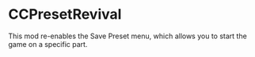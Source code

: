 # CCPresetRevival
This mod re-enables the Save Preset menu, which allows you to start the game on a specific part.
